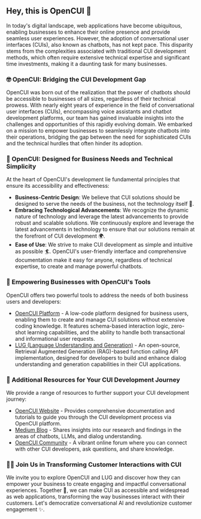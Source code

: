 ## Hey, this is OpenCUI 👋

In today's digital landscape, web applications have become ubiquitous, enabling businesses to enhance their online presence and provide seamless user experiences. However, the adoption of conversational user interfaces (CUIs), also known as chatbots, has not kept pace. This disparity stems from the complexities associated with traditional CUI development methods, which often require extensive technical expertise and significant time investments, making it a daunting task for many businesses.

### 🤓 OpenCUI: Bridging the CUI Development Gap

OpenCUI was born out of the realization that the power of chatbots should be accessible to businesses of all sizes, regardless of their technical prowess. With nearly eight years of experience in the field of conversational user interfaces (CUIs), encompassing voice assistants and chatbot development platforms, our team has gained invaluable insights into the challenges and opportunities of this rapidly evolving domain. We embarked on a mission to empower businesses to seamlessly integrate chatbots into their operations, bridging the gap between the need for sophisticated CUIs and the technical hurdles that often hinder its adoption.

### 🌈 OpenCUI: Designed for Business Needs and Technical Simplicity

At the heart of OpenCUI's development lie fundamental principles that ensure its accessibility and effectiveness:

- **Business-Centric Design**: We believe that CUI solutions should be designed to serve the needs of the business, not the technology itself 🚀.
- **Embracing Technological Advancements**: We recognize the dynamic nature of technology and leverage the latest advancements to provide robust and scalable solutions. We continuously explore and leverage the latest advancements in technology to ensure that our solutions remain at the forefront of CUI development 🌍.
- **Ease of Use**: We strive to make CUI development as simple and intuitive as possible 🏄. OpenCUI's user-friendly interface and comprehensive documentation make it easy for anyone, regardless of technical expertise, to create and manage powerful chatbots.

### 🔧 Empowering Businesses with OpenCUI's Tools

OpenCUI offers two powerful tools to address the needs of both business users and developers:

- [OpenCUI Platform](https://opencui.io/) - A low-code platform designed for business users, enabling them to create and manage CUI solutions without extensive coding knowledge. It features schema-based interaction logic, zero-shot learning capabilities, and the ability to handle both transactional and informational user requests.
- [LUG (Language Understanding and Generation)](https://github.com/opencui/lug) - An open-source, Retrieval Augmented Generation (RAG)-based function calling API implementation, designed for developers to build and enhance dialog understanding and generation capabilities in their CUI applications.

### 🍿 Additional Resources for Your CUI Development Journey

We provide a range of resources to further support your CUI development journey:

- [OpenCUI Website](https://opencui.io/essentials/dual-process.html) - Provides comprehensive documentation and tutorials to guide you through the CUI development process via OpenCUI platform.
- [Medium Blog](https://medium.com/opencui-official) - Shares insights into our research and findings in the areas of chatbots, LLMs, and dialog understanding.
- [OpenCUI Community](https://github.com/opencui/community) - A vibrant online forum where you can connect with other CUI developers, ask questions, and share knowledge.

### 🙋‍♀️ Join Us in Transforming Customer Interactions with CUI

We invite you to explore OpenCUI and LUG and discover how they can empower your business to create engaging and impactful conversational experiences. Together 🙌, we can make CUI as accessible and widespread as web applications, transforming the way businesses interact with their customers. Let's democratize conversational AI and revolutionize customer engagement ✨.

<!--

**Here are some ideas to get you started:**

🙋‍♀️ A short introduction - what is your organization all about?
🌈 Contribution guidelines - how can the community get involved?
👩‍💻 Useful resources - where can the community find your docs? Is there anything else the community should know?
🍿 Fun facts - what does your team eat for breakfast?
🧙 Remember, you can do mighty things with the power of [Markdown](https://docs.github.com/github/writing-on-github/getting-started-with-writing-and-formatting-on-github/basic-writing-and-formatting-syntax)
-->
